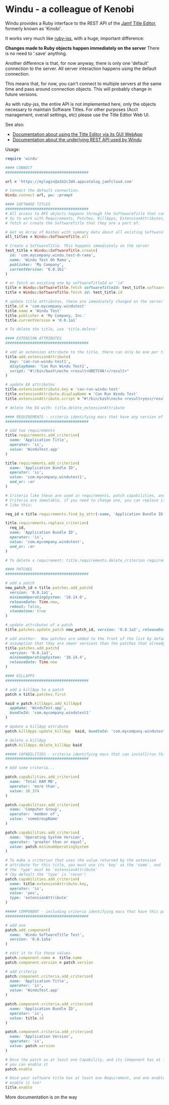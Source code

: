 # Windu - a colleague of Kenobi

Windu provides a Ruby interface to the REST API of the [Jamf Title Editor](https://docs.jamf.com/title-editor/documentation/About_Title_Editor.html), formerly known as 'Kinobi'.

It works very much like [ruby-jss](http://pixaranimationstudios.github.io/ruby-jss/index.html), with a huge, important difference:

**Changes made to Ruby objects happen immediately on the server** There is no need to '.save' anything.

Another difference is that, for now anyway, there is only one 'default' connection to the server.  All server interaction happens using the default connection.

This means that, for now, you can't connect to multiple servers at the same time and pass around connection objects. This will probably change in future versions.

As with ruby-jss, the entire API is not implemented here, only the objects necessary to maintain Software Titles. For other purposes (Acct management, overall settings, etc) please use the Title Editor Web UI.

See also:
- [Documentation about using the Title Editor via its GUI WebApp](https://docs.jamf.com/title-editor/documentation/index.html)
- [Documentation about the underlying REST API used by Windu](https://developer.jamf.com/title-editor/reference)

Usage:

```ruby
require 'windu'

#### CONNECT
#####################################

url = 'https://mylogin@a1b2c3d4.appcatalog.jamfcloud.com'

# Connect the default connection.
Windu.connect url, pw: :prompt

#### SOFTWARE TITLES
#####################################
# All access to API objects happens through the SoftewareTitle that contains them.
# So to work with Requirements, Patches, KillApps, ExtensionAttributes, etc... you must
# fetch or create the SoftwareTitle that they are a part of.

# Get an Array of Hashes with summary data about all existing SoftwareTitles
all_titles = Windu::SoftwareTitle.all

# Create a SoftwareTitle. This happens immediately on the server
test_title = Windu::SoftwareTitle.create(
  id: 'com.mycompany.windu.test-0-rama',
  name: 'Windu Test Oh Rama',
  publisher: 'My Company',
  currentVersion: '0.0.1b1'
)

# or fetch an existing one by softwareTitleId or 'id'
title = Windu::SoftwareTitle.fetch softwareTitleId: test_title.softwareTitleId
title = Windu::SoftwareTitle.fetch id: test_title.id

# update title attributes, these are immediately changed on the server
title.id = 'com.mycompany.windutest'
title.name = 'Windu Test'
title.publisher = 'My Company, Inc.'
title.currentVersion = '0.0.1a1'

# To delete the title, use 'title.delete'

#### EXTENSION ATTRIBUTES
#####################################

# add an extension attribute to the title, there can only be one per title
title.add_extensionAttribute(
  key: 'can-run-windu-test1',
  displayName: 'Can Run Windu Test1',
  script: "#!/bin/bash\necho <result>UBETCHA!</result>"
)

# update EA attributes
title.extensionAttribute.key = 'can-run-windu-test'
title.extensionAttribute.displayName = 'Can Run Windu Test'
title.extensionAttribute.script = "#!/bin/bash\necho <result>yes</result>"

# delete the EA with: title.delete_extensionAttribute

#### REQUIREMENTS - criteria identifying macs that have any version of this Title installed
#####################################

# add two requirements
title.requirements.add_criterion(
  name: 'Application Title',
  operator: 'is',
  value: 'WinduTest.app'
)

title.requirements.add_criterion(
  name: 'Application Bundle ID',
  operator: 'is',
  value: 'com.mycompany.windutest1',
  and_or: :or
)

# Criteria like these are used in requirements, patch capabilities, and patch component criteria
# Criteria are immutable, if you need to change one, you can replace it with a new one
# like this:

req_id = title.requirements.find_by_attr(:name, 'Application Bundle ID').requirementId

title.requirements.replace_criterion(
  req_id,
  name: 'Application Bundle ID',
  operator: 'is',
  value: 'com.mycompany.windutest',
  and_or: :or
)

# To delete a requirement: title.requirements.delete_criterion requirementId

#### PATCHES
#####################################

# add a patch
new_patch_id = title.patches.add_patch(
  version: '0.0.1a1',
  minimumOperatingSystem: '10.14.0',
  releaseDate: Time.now,
  reboot: false,
  standalone: true
)

# update attributes of a patch
title.patches.update_patch new_patch_id, version: '0.0.1a2', releaseDate: Time.now

# add another.  New patches are added to the front of the list by default, with the
# assumption that they are newer versions than the patches that already exist.
title.patches.add_patch(
  version: '0.0.1a3',
  minimumOperatingSystem: '10.14.4',
  releaseDate: Time.now
)

#### KILLAPPS
#####################################

# add a killApp to a patch
patch = title.patches.first

kaid = patch.killApps.add_killApp(
  appName: 'WinduTest.app',
  bundleId: 'com.mycompany.windutest1'
)

# Update a killApp attribute
patch.killApps.update_killApp  kaid, bundleId: 'com.mycompany.windutest'

# delete a killApp
patch.killApps.delete_killApp kaid

##### CAPABILITIES - criteria identifying macs that can install/run this patch
#####################################

# Add some criteria...

patch.capabilities.add_criterion(
  name: 'Total RAM MB',
  operator: 'more than',
  value: 16_374
)

patch.capabilities.add_criterion(
  name: 'Computer Group',
  operator: 'member of',
  value: 'someGroupName'
)

patch.capabilities.add_criterion(
  name: 'Operating System Version',
  operator: 'greater than or equal',
  value: patch.minimumOperatingSystem
)

# To make a criterion that uses the value returned by the extension
# attribute for this title, you must use its 'key' as the 'name', and
# the 'type' must be 'extensionAttribute'
# (by default the 'type' is 'recon')
patch.capabilities.add_criterion(
  name: title.extensionAttribute.key,
  operator: 'is',
  value: 'yes',
  type: 'extensionAttribute'
)

##### COMPONENT - including criteria identifying macs that have this patch installed
#####################################

# add one
patch.add_component(
  name: 'Windu SoftwareTitle Test',
  version: '0.0.1a5a'
)

# edit it to fix those values
patch.component.name =  title.name
patch.component.version = patch.version

# add criteria
patch.component.criteria.add_criterion(
  name: 'Application Title',
  operator: 'is',
  value: 'WinduTest.app'
)

patch.component.criteria.add_criterion(
  name: 'Application Bundle ID',
  operator: 'is',
  value: title.id
)

patch.component.criteria.add_criterion(
  name: 'Application Version',
  operator: 'is',
  value: patch.version
)

# Once the patch as at least one Capability, and its Component has at least on criterion,
# you can enable it
patch.enable

# Once your software title has at least one Requirement, and one enabled Patch, you can
# enable it too!
title.enable
```

More documentation is on the way